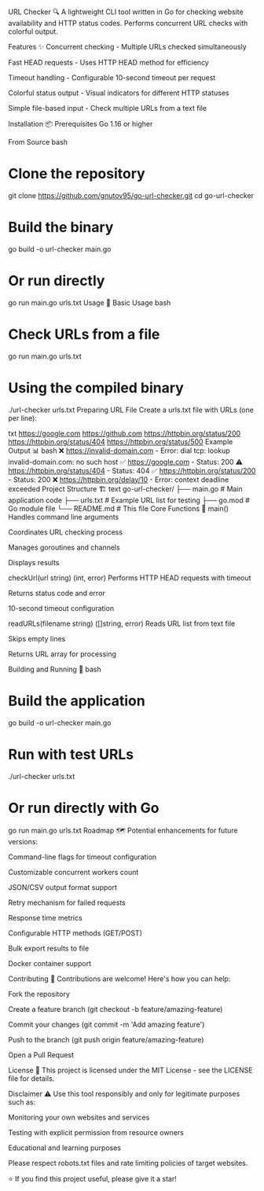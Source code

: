 URL Checker 🔍
A lightweight CLI tool written in Go for checking website availability and HTTP status codes. Performs concurrent URL checks with colorful output.

Features ✨
Concurrent checking - Multiple URLs checked simultaneously

Fast HEAD requests - Uses HTTP HEAD method for efficiency

Timeout handling - Configurable 10-second timeout per request

Colorful status output - Visual indicators for different HTTP statuses

Simple file-based input - Check multiple URLs from a text file

Installation 📦
Prerequisites
Go 1.16 or higher

From Source
bash
# Clone the repository
git clone https://github.com/gnutov95/go-url-checker.git
cd go-url-checker

# Build the binary
go build -o url-checker main.go

# Or run directly
go run main.go urls.txt
Usage 🚀
Basic Usage
bash
# Check URLs from a file
go run main.go urls.txt

# Using the compiled binary
./url-checker urls.txt
Preparing URL File
Create a urls.txt file with URLs (one per line):

txt
https://google.com
https://github.com
https://httpbin.org/status/200
https://httpbin.org/status/404
https://httpbin.org/status/500
Example Output 📊
bash
❌ https://invalid-domain.com - Error: dial tcp: lookup invalid-domain.com: no such host
✅ https://google.com - Status: 200
⚠️  https://httpbin.org/status/404 - Status: 404
✅ https://httpbin.org/status/200 - Status: 200
❌ https://httpbin.org/delay/10 - Error: context deadline exceeded
Project Structure 🏗️
text
go-url-checker/
├── main.go          # Main application code
├── urls.txt         # Example URL list for testing
├── go.mod           # Go module file
└── README.md        # This file
Core Functions 🔧
main()
Handles command line arguments

Coordinates URL checking process

Manages goroutines and channels

Displays results

checkUrl(url string) (int, error)
Performs HTTP HEAD requests with timeout

Returns status code and error

10-second timeout configuration

readURLs(filename string) ([]string, error)
Reads URL list from text file

Skips empty lines

Returns URL array for processing

Building and Running 🧪
bash
# Build the application
go build -o url-checker main.go

# Run with test URLs
./url-checker urls.txt

# Or run directly with Go
go run main.go urls.txt
Roadmap 🗺️
Potential enhancements for future versions:

Command-line flags for timeout configuration

Customizable concurrent workers count

JSON/CSV output format support

Retry mechanism for failed requests

Response time metrics

Configurable HTTP methods (GET/POST)

Bulk export results to file

Docker container support

Contributing 🤝
Contributions are welcome! Here's how you can help:

Fork the repository

Create a feature branch (git checkout -b feature/amazing-feature)

Commit your changes (git commit -m 'Add amazing feature')

Push to the branch (git push origin feature/amazing-feature)

Open a Pull Request

License 📄
This project is licensed under the MIT License - see the LICENSE file for details.

Disclaimer ⚠️
Use this tool responsibly and only for legitimate purposes such as:

Monitoring your own websites and services

Testing with explicit permission from resource owners

Educational and learning purposes

Please respect robots.txt files and rate limiting policies of target websites.

⭐ If you find this project useful, please give it a star!
